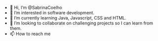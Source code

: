 - 👋 Hi, I’m @SabrinaCoelho
- 👀 I’m interested in software development.
- 🌱 I’m currently learning Java, Javascript, CSS and HTML.
- 💞️ I’m looking to collaborate on challenging projects so I can learn from them.
- 📫 How to reach me 

<!---
SabrinaCoelho/SabrinaCoelho is a ✨ special ✨ repository because its `README.md` (this file) appears on your GitHub profile.
You can click the Preview link to take a look at your changes.
--->
